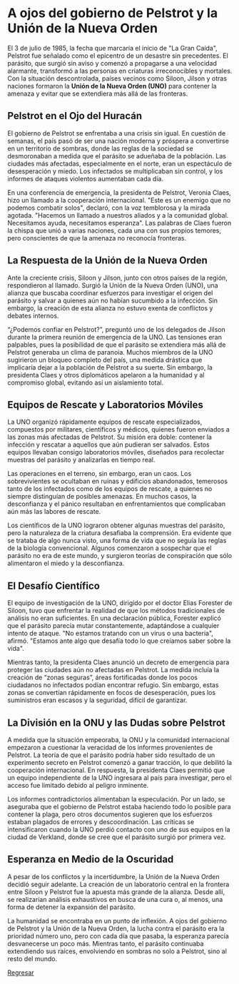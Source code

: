 # A ojos del gobierno de Pelstrot y la Unión de la Nueva Orden

El 3 de julio de 1985, la fecha que marcaría el inicio de "La Gran Caída", Pelstrot fue señalado como el epicentro de un desastre sin precedentes. El parásito, que surgió sin aviso y comenzó a propagarse a una velocidad alarmante, transformó a las personas en criaturas irreconocibles y mortales. Con la situación descontrolada, países vecinos como Siloon, Jilson y otras naciones formaron la **Unión de la Nueva Orden (UNO)** para contener la amenaza y evitar que se extendiera más allá de las fronteras.

## Pelstrot en el Ojo del Huracán

El gobierno de Pelstrot se enfrentaba a una crisis sin igual. En cuestión de semanas, el país pasó de ser una nación moderna y próspera a convertirse en un territorio de sombras, donde las reglas de la sociedad se desmoronaban a medida que el parásito se adueñaba de la población. Las ciudades más afectadas, especialmente en el norte, eran un espectáculo de desesperación y miedo. Los infectados se multiplicaban sin control, y los informes de ataques violentos aumentaban cada día.

En una conferencia de emergencia, la presidenta de Pelstrot, Veronia Claes, hizo un llamado a la cooperación internacional. "Este es un enemigo que no podemos combatir solos", declaró, con la voz temblorosa y la mirada agotada. "Hacemos un llamado a nuestros aliados y a la comunidad global. Necesitamos ayuda, necesitamos esperanza". Las palabras de Claes fueron la chispa que unió a varias naciones, cada una con sus propios temores, pero conscientes de que la amenaza no reconocía fronteras.

## La Respuesta de la Unión de la Nueva Orden

Ante la creciente crisis, Siloon y Jilson, junto con otros países de la región, respondieron al llamado. Surgió la Unión de la Nueva Orden (UNO), una alianza que buscaba coordinar esfuerzos para investigar el origen del parásito y salvar a quienes aún no habían sucumbido a la infección. Sin embargo, la creación de esta alianza no estuvo exenta de conflictos y debates internos.

“¿Podemos confiar en Pelstrot?”, preguntó uno de los delegados de Jilson durante la primera reunión de emergencia de la UNO. Las tensiones eran palpables, pues la posibilidad de que el parásito se extendiera más allá de Pelstrot generaba un clima de paranoia. Muchos miembros de la UNO sugirieron un bloqueo completo del país, una medida drástica que implicaría dejar a la población de Pelstrot a su suerte. Sin embargo, la presidenta Claes y otros diplomáticos apelaron a la humanidad y al compromiso global, evitando así un aislamiento total.

## Equipos de Rescate y Laboratorios Móviles

La UNO organizó rápidamente equipos de rescate especializados, compuestos por militares, científicos y médicos, quienes fueron enviados a las zonas más afectadas de Pelstrot. Su misión era doble: contener la infección y rescatar a aquellos que aún pudieran ser salvados. Estos equipos llevaban consigo laboratorios móviles, diseñados para recolectar muestras del parásito y analizarlas en tiempo real.

Las operaciones en el terreno, sin embargo, eran un caos. Los sobrevivientes se ocultaban en ruinas y edificios abandonados, temerosos tanto de los infectados como de los equipos de rescate, a quienes no siempre distinguían de posibles amenazas. En muchos casos, la desconfianza y el pánico resultaban en enfrentamientos que complicaban aún más las labores de rescate.

Los científicos de la UNO lograron obtener algunas muestras del parásito, pero la naturaleza de la criatura desafiaba la comprensión. Era evidente que se trataba de algo nunca visto, una forma de vida que no seguía las reglas de la biología convencional. Algunos comenzaron a sospechar que el parásito no era de este mundo, y surgieron teorías de conspiración que sólo alimentaron el miedo y la desconfianza.

## El Desafío Científico

El equipo de investigación de la UNO, dirigido por el doctor Elias Forester de Siloon, tuvo que enfrentar la realidad de que los métodos tradicionales de análisis no eran suficientes. En una declaración pública, Forester explicó que el parásito parecía mutar constantemente, adaptándose a cualquier intento de ataque. "No estamos tratando con un virus o una bacteria", afirmó. "Estamos ante algo que desafía todo lo que creíamos saber sobre la vida".

Mientras tanto, la presidenta Claes anunció un decreto de emergencia para proteger las ciudades aún no afectadas en Pelstrot. La medida incluía la creación de “zonas seguras”, áreas fortificadas donde los pocos ciudadanos no infectados podían encontrar refugio. Sin embargo, estas zonas se convertían rápidamente en focos de desesperación, pues los suministros eran escasos y la seguridad, difícil de garantizar.

## La División en la ONU y las Dudas sobre Pelstrot

A medida que la situación empeoraba, la ONU y la comunidad internacional empezaron a cuestionar la veracidad de los informes provenientes de Pelstrot. La teoría de que el parásito podría haber sido resultado de un experimento secreto en Pelstrot comenzó a ganar tracción, lo que debilitó la cooperación internacional. En respuesta, la presidenta Claes permitió que un equipo independiente de la UNO ingresara al país para investigar, pero el acceso fue limitado debido al peligro inminente.

Los informes contradictorios alimentaban la especulación. Por un lado, se aseguraba que el gobierno de Pelstrot estaba haciendo todo lo posible para contener la plaga, pero otros documentos sugieren que los esfuerzos estaban plagados de errores y descoordinación. Las críticas se intensificaron cuando la UNO perdió contacto con uno de sus equipos en la ciudad de Verkland, donde se cree que el parásito surgió por primera vez.

## Esperanza en Medio de la Oscuridad

A pesar de los conflictos y la incertidumbre, la Unión de la Nueva Orden decidió seguir adelante. La creación de un laboratorio central en la frontera entre Siloon y Pelstrot fue la apuesta más grande de la alianza. Desde allí, se realizarían análisis exhaustivos en busca de una cura o, al menos, una forma de detener la expansión del parásito.

La humanidad se encontraba en un punto de inflexión. A ojos del gobierno de Pelstrot y la Unión de la Nueva Orden, la lucha contra el parásito era la prioridad número uno, pero con cada día que pasaba, la esperanza parecía desvanecerse un poco más. Mientras tanto, el parásito continuaba extendiendo sus raíces, envolviendo en sombras no solo a Pelstrot, sino al resto del mundo.

[Regresar](/blog.md)
